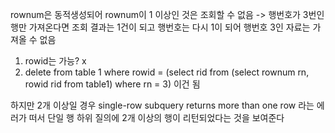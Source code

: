 rownum은 동적생성되어 rownum이 1 이상인 것은 조회할 수 없음
-> 행번호가 3번인 행만 가져온다면 조회 결과는 1건이 되고 행번호는 다시 1이 되어
행번호 3인 자료는 가져올 수 없음

1. rowid는 가능? x
2. delete from table 1 where rowid = (select rid from (select rownum rn, rowid rid from table1) where rn = 3)
   이건 됨

하지만 2개 이상일 경우 single-row subquery returns more than one row 라는 에러가 떠서  단일 행 하위 질의에
2개 이상의 행이 리턴되었다는 것을 보여준다